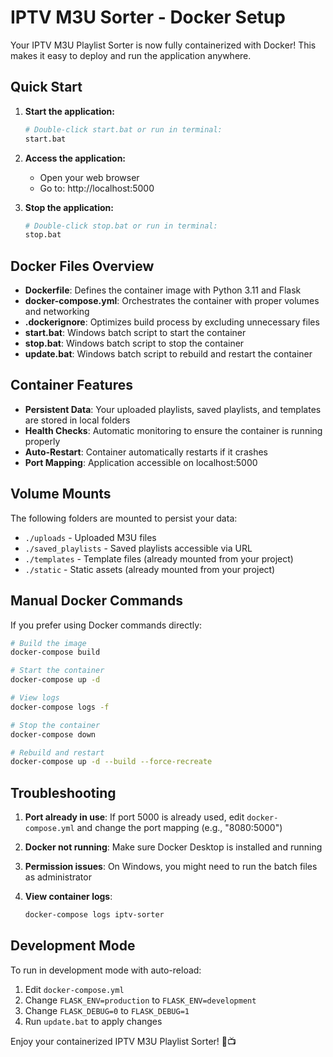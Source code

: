 # IPTV M3U Sorter - Docker Setup

Your IPTV M3U Playlist Sorter is now fully containerized with Docker! This makes it easy to deploy and run the application anywhere.

## Quick Start

1. **Start the application:**
   ```bash
   # Double-click start.bat or run in terminal:
   start.bat
   ```

2. **Access the application:**
   - Open your web browser
   - Go to: http://localhost:5000

3. **Stop the application:**
   ```bash
   # Double-click stop.bat or run in terminal:
   stop.bat
   ```

## Docker Files Overview

- **Dockerfile**: Defines the container image with Python 3.11 and Flask
- **docker-compose.yml**: Orchestrates the container with proper volumes and networking
- **.dockerignore**: Optimizes build process by excluding unnecessary files
- **start.bat**: Windows batch script to start the container
- **stop.bat**: Windows batch script to stop the container
- **update.bat**: Windows batch script to rebuild and restart the container

## Container Features

- **Persistent Data**: Your uploaded playlists, saved playlists, and templates are stored in local folders
- **Health Checks**: Automatic monitoring to ensure the container is running properly
- **Auto-Restart**: Container automatically restarts if it crashes
- **Port Mapping**: Application accessible on localhost:5000

## Volume Mounts

The following folders are mounted to persist your data:
- `./uploads` - Uploaded M3U files
- `./saved_playlists` - Saved playlists accessible via URL
- `./templates` - Template files (already mounted from your project)
- `./static` - Static assets (already mounted from your project)

## Manual Docker Commands

If you prefer using Docker commands directly:

```bash
# Build the image
docker-compose build

# Start the container
docker-compose up -d

# View logs
docker-compose logs -f

# Stop the container
docker-compose down

# Rebuild and restart
docker-compose up -d --build --force-recreate
```

## Troubleshooting

1. **Port already in use**: If port 5000 is already used, edit `docker-compose.yml` and change the port mapping (e.g., "8080:5000")

2. **Docker not running**: Make sure Docker Desktop is installed and running

3. **Permission issues**: On Windows, you might need to run the batch files as administrator

4. **View container logs**:
   ```bash
   docker-compose logs iptv-sorter
   ```

## Development Mode

To run in development mode with auto-reload:

1. Edit `docker-compose.yml`
2. Change `FLASK_ENV=production` to `FLASK_ENV=development`
3. Change `FLASK_DEBUG=0` to `FLASK_DEBUG=1`
4. Run `update.bat` to apply changes

Enjoy your containerized IPTV M3U Playlist Sorter! 🐳📺
